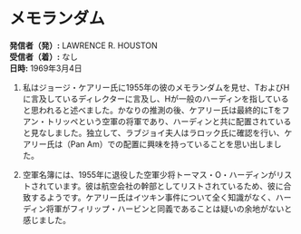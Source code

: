 # メモランダム

**発信者（発）:** LAWRENCE R. HOUSTON  
**受信者（着）:** なし  
**日時:** 1969年3月4日  

1. 私はジョージ・ケアリー氏に1955年の彼のメモランダムを見せ、TおよびHに言及しているディレクターに言及し、Hが一般のハーディンを指していると思われると述べました。かなりの推測の後、ケアリー氏は最終的にTをフアン・トリッペという空軍の将軍であり、ハーディンと共に配置されていると見なしました。独立して、ラブジョイ夫人はラロック氏に確認を行い、ケアリー氏は（Pan Am）での配置に興味を持っていることを思い出しました。

2. 空軍名簿には、1955年に退役した空軍少将トーマス・O・ハーディンがリストされています。彼は航空会社の幹部としてリストされているため、彼に合致するようです。ケアリー氏はイツキン事件について全く知識がなく、ハーディン将軍がフィリップ・ハービンと同義であることは疑いの余地がないと感じました。
